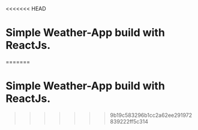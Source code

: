 <<<<<<< HEAD
# Simple Weather-App build with ReactJs.
=======
# Simple Weather-App build with ReactJs.
>>>>>>> 9b19c583296b1cc2a62ee291972839222ff5c314
